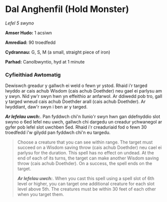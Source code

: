 # Dal Anghenfil (Hold Monster)

*Lefel 5 swyno*

**Amser Hudo:** 1 acsiwn

**Amrediad:** 90 troedfedd

**Cydrannau:** G, S, M (a small, straight piece of iron)

**Parhad:** Canolbwyntio, hyd at 1 minute

### Cyfieithiad Awtomatig

Dewiswch greadur y gallwch ei weld o fewn yr ystod. Rhaid i'r targed lwyddo ar cais achub Wisdom (cais achub Doethder) neu gael ei parlysu am y swyn. Nid yw'r swyn hwn yn effeithio ar anfarwol. Ar ddiwedd pob tro, gall y targed wneud cais achub Doethder arall (cais achub Doethder). Ar lwyddiant, daw'r swyn i ben ar y targed.

***Ar lefelau uwch:***. Pan fyddwch chi'n llunio'r swyn hwn gan ddefnyddio slot swyno o 6ed lefel neu uwch, gallwch chi dargedu un creadur ychwanegol ar gyfer pob lefel slot uwchben 5ed. Rhaid i'r creaduriaid fod o fewn 30 troedfedd i'w gilydd pan fyddwch chi'n eu targedu.

>  Choose a creature that you can see within range. The target must succeed on a Wisdom saving throw (cais achub Doethder) neu cael ei parlysu for the duration. This spell has no effect on undead. At the end of each of its turns, the target can make another Wisdom saving throw (cais achub Doethder). On a success, the spell ends on the target.
>  
>  ***Ar lefelau uwch:***. When you cast this spell using a spell slot of 6th level or higher, you can target one additional creature for each slot level above 5th. The creatures must be within 30 feet of each other when you target them.